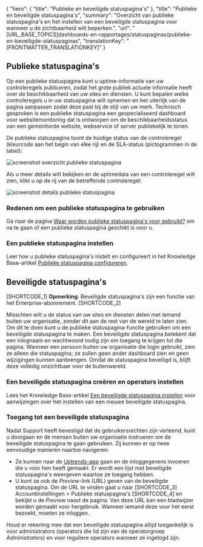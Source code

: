 {
  "hero": {
    "title": "Publieke en beveiligde statuspagina's"
  },
  "title": "Publieke en beveiligde statuspagina's",
  "summary": "Overzicht van publieke statuspagina's en het instellen van een beveiligde statuspagina voor wanneer u de zichtbaarheid wilt beperken.",
  "url": "[URL_BASE_TOPICS]dashboards-en-rapportages/statuspaginas/publieke-en-beveiligde-statuspaginas",
  "translationKey": "[FRONTMATTER_TRANSLATIONKEY]"
}

## Publieke statuspagina's

Op een publieke statuspagina kunt u uptime-informatie van uw controleregels publiceren, zodat het grote publiek actuele informatie heeft over de beschikbaarheid van uw sites en diensten. U kunt bepalen welke controleregels u in uw statuspagina wilt opnemen en het uiterlijk van de pagina aanpassen zodat deze past bij de stijl van uw merk. 
Technisch gesproken is een publieke statuspagina een gespecialiseerd dashboard voor websitemonitoring dat is ontworpen om de beschikbaarheidsstatus van een gemonitorde website, webservice of server publiekelijk te tonen.

De publieke statuspagina toont de huidige status van de controleregel (kleurcode aan het begin van elke rij) en de SLA-status (pictogrammen in de tabel):

![screenshot overzicht publieke statuspagina]([LINK_URL_1])

Als u meer details wilt bekijken en de uptimedata van een controleregel wilt zien, klikt u op de rij van de betreffende controleregel:

![screenshot details publieke statuspagina]([LINK_URL_2])

### Redenen om een publieke statuspagina te gebruiken

Ga naar de pagina [Waar worden publieke statuspagina's voor gebruikt?]([LINK_URL_3]) om na te gaan of een publieke statuspagina geschikt is voor u.

### Een publieke statuspagina instellen

Leer hoe u publieke statuspagina's instelt en configureert in het Knowledge Base-artikel [Publieke statuspagina configureren]([LINK_URL_4]).

## Beveiligde statuspagina's

[SHORTCODE_1] **Opmerking**: Beveiligde statuspagina's zijn een functie van het Enterprise-abonnement. [SHORTCODE_2]

Misschien wilt u de status van uw sites en diensten delen met iemand buiten uw organisatie, zonder dit aan de rest van de wereld te laten zien. Om dit te doen kunt u de publieke statuspagina-functie gebruiken om een beveiligde statuspagina te maken. Een beveiligde statuspagina betekent dat een inlognaam en wachtwoord nodig zijn om toegang te krijgen tot die pagina. Wanneer een persoon buiten uw organisatie die login gebruikt, zien ze alleen die statuspagina; ze zullen geen ander dashboard zien en geen wijzigingen kunnen aanbrengen. Omdat de statuspagina beveiligd is, blijft deze volledig onzichtbaar voor de buitenwereld.

### Een beveiligde statuspagina creëren en operators instellen

Lees het Knowledge Base-artikel [Een beveiligde statuspagina instellen]([LINK_URL_5]) voor aanwijzingen over het instellen van een nieuwe beveiligde statuspagina.

### Toegang tot een beveiligde statuspagina

Nadat Support heeft bevestigd dat de gebruikersrechten zijn verleend, kunt u doorgaan en de mensen buiten uw organisatie instrueren om de beveiligde statuspagina te gaan gebruiken. Zij kunnen er op twee eenvoudige manieren naartoe navigeren: 

- Ze kunnen naar de [Uptrends-app]([LINK_URL_6]) gaan en de inloggegevens invoeren die u voor hen heeft gemaakt. Er wordt een lijst met beveiligde statuspagina's weergeven waartoe ze toegang hebben. 
- U kunt ze ook de *Preview*-link (URL) geven van de beveiligde statuspagina. Om de URL te vinden gaat u naar [SHORTCODE_3] Accountinstellingen > Publieke statuspagina's [SHORTCODE_4] en bekijkt u de *Preview* naast de pagina. Van deze URL kan een bladwijzer worden gemaakt voor hergebruik. Wanneer iemand deze voor het eerst bezoekt, moeten ze inloggen.

Houd er rekening mee dat een beveiligde statuspagina altijd toegankelijk is voor administrators (operators die lid zijn van de operatorgroep *Administrators*) en voor reguliere operators wanneer ze ingelogd zijn.

